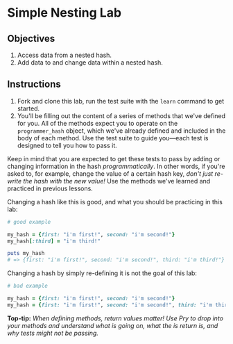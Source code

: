 # Simple Nesting Lab

## Objectives

1. Access data from a nested hash.
2. Add data to and change data within a nested hash.

## Instructions

1. Fork and clone this lab, run the test suite with the `learn` command to get started. 
2. You'll be filling out the content of a series of methods that we've defined for you. All of the methods expect you to operate on the `programmer_hash` object, which we've already defined and included in the body of each method. Use the test suite to guide you—each test is designed to tell you how to pass it. 

Keep in mind that you are expected to get these tests to pass by adding or changing information in the hash *programmatically*. In other words, if you're asked to, for example, change the value of a certain hash key, *don't just re-write the hash with the new value!* Use the methods we've learned and practiced in previous lessons.

Changing a hash like this is good, and what you should be practicing in this lab: 

```ruby
# good example

my_hash = {first: "i'm first!", second: "i'm second!"}
my_hash[:third] = "i'm third!"

puts my_hash
# => {first: "i'm first!", second: "i'm second!", third: "i'm third!"}
```

Changing a hash by simply re-defining it is not the goal of this lab: 

```ruby
# bad example

my_hash = {first: "i'm first!", second: "i'm second!"}
my_hash = {first: "i'm first!", second: "i'm second!", third: "i'm third!"}
```


**Top-tip:** *When defining methods, return values matter! Use Pry to drop into your methods and understand what is going on, what the is return is, and why tests might not be passing.* 
